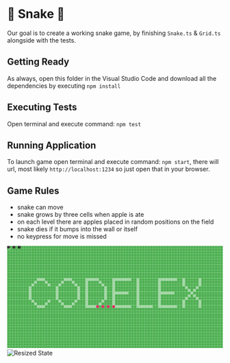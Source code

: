 # 🐍 Snake 🐍

Our goal is to create a working snake game, by finishing `Snake.ts` & `Grid.ts` alongside with the tests.

## Getting Ready

As always, open this folder in the Visual Studio Code and download all the dependencies by executing `npm install`

## Executing Tests

Open terminal and execute command: `npm test`

## Running Application

To launch game open terminal and execute command: `npm start`, there will url, most likely `http://localhost:1234` so just open that in your browser.

## Game Rules

- snake can move
- snake grows by three cells when apple is ate
- on each level there are apples placed in random positions on the field
- snake dies if it bumps into the wall or itself
- no keypress for move is missed

![Blank State](./assets/Snake_full.jpg) 
![Resized State](./assets/Snake_resized.jpg) 

